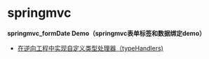 # springmvc
**springmvc_formDate Demo（springmvc表单标签和数据绑定demo）**

* [在逆向工程中实现自定义类型处理器（typeHandlers)](https://github.com/sunc-GitHub/springmvc/blob/master/springmvc_formData/README.md)
